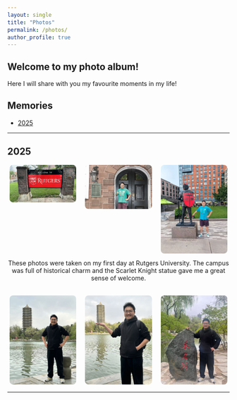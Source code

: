 ```yaml
---
layout: single
title: "Photos"
permalink: /photos/
author_profile: true
---
```


## Welcome to my photo album!

Here I will share with you my favourite moments in my life!

## Memories

- [2025](#year-2025)


---

## 2025
<div style="display: flex; justify-content: center; gap: 20px; flex-wrap: wrap;">

  <div style="flex: 0 0 30%; text-align: center;">
    <img src="/images/20250702_1.jpg" style="width: 100%; height: auto; border-radius: 8px;" alt="Rutgers Welcome" />
  </div>

  <div style="flex: 0 0 30%; text-align: center;">
    <img src="/images/20250702_2.jpg" style="width: 100%; height: auto; border-radius: 8px;" alt="Old Building" />
  </div>

  <div style="flex: 0 0 30%; text-align: center;">
    <img src="/images/20250702_3.jpg" style="width: 100%; height: auto; border-radius: 8px;" alt="Knight" />
  </div>

</div>

<p style="text-align: center; margin-top: 10px;">
  These photos were taken on my first day at Rutgers University. The campus was full of historical charm and the Scarlet Knight statue gave me a great sense of welcome.
</p>

<br/>

<div style="display: flex; justify-content: center; gap: 20px; flex-wrap: wrap;">

  <div style="flex: 0 0 30%; text-align: center;">
    <img src="/images/20250412_1.jpg" style="width: 100%; height: auto; border-radius: 8px;" alt="未名湖" />
  </div>

  <div style="flex: 0 0 30%; text-align: center;">
    <img src="/images/20250412_2.jpg" style="width: 100%; height: auto; border-radius: 8px;" alt="托塔" />
  </div>

  <div style="flex: 0 0 30%; text-align: center;">
    <img src="/images/20250412_3.jpg" style="width: 100%; height: auto; border-radius: 8px;" alt="未名石" />
  </div>

</div>


---
